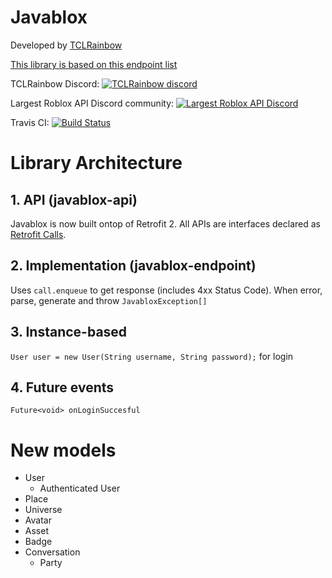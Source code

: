 # Javablox
Developed by [TCLRainbow](https://github.com/TCLRainbow)

[This library is based on this endpoint list](https://github.com/AntiBoomz/BTRoblox/blob/master/README.md#api-docs)

TCLRainbow Discord: [![TCLRainbow discord](https://img.shields.io/discord/285366651312930817.svg)](https://discord.gg/6PjhjCD)

Largest Roblox API Discord community: [![Largest Roblox API Discord](https://img.shields.io/discord/332692436478590986.svg?style=popout)](https://discord.gg/EDXNdAT)

Travis CI: [![Build Status](https://travis-ci.org/RbxAPI/Javablox.svg?branch=master)](https://travis-ci.org/RbxAPI/Javablox)

# Library Architecture
## 1. API (javablox-api)
Javablox is now built ontop of Retrofit 2. All APIs are interfaces declared as [Retrofit Calls](https://square.github.io/retrofit/).

## 2. Implementation (javablox-endpoint)
Uses `call.enqueue` to get response (includes 4xx Status Code). When error, parse, generate  and throw `JavabloxException[]`

## 3. Instance-based
`User user = new User(String username, String password);` for login

## 4. Future events
`Future<void> onLoginSuccesful`

# New models
* User
  * Authenticated User
* Place
* Universe
* Avatar
* Asset
* Badge
* Conversation
  * Party